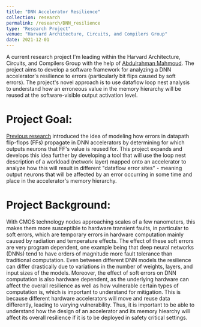 ```yaml
---
title: "DNN Accelerator Resilience"
collection: research
permalink: /research/DNN_resilience
type: "Research Project"
venue: "Harvard Architecture, Circuits, and Compilers Group"
date: 2021-12-01
---
```


A current research project I'm leading within the Harvard Architecture, Circuits, and Compilers Group with the help of [Abdulrahman Mahmoud](https://ma3mool.github.io/). The project aims to develop a software framework for analyzing a DNN accelerator's resilience to errors (particularly bit flips caused by soft errors). The project's novel approach is to use dataflow loop nest analysis to understand how an erroneous value in the memory hierarchy will be reused at the software-visible output activation level.

# Project Goal:
[Previous research](https://www.microarch.org/micro53/papers/738300a270.pdf) introduced the idea of modeling how errors in datapath flip-flops (FFs) propagate in DNN accelerators by determining for which outputs neurons that FF's value is reused for. This project expands and develops this idea further by developing a tool that will use the loop nest description of a workload (network layer) mapped onto an accelerator to analyze how this will result in different "dataflow error sites" - meaning output neurons that will be affected by an error occurring in some time and place in the accelerator's memory hierarchy. 

# Project Background:
With CMOS technology nodes approaching scales of a few nanometers, this makes them more susceptible to hardware transient faults, in particular to soft errors, which are temporary errors in hardware computation mainly caused by radiation and temperature effects. The effect of these soft errors are very program dependent, one example being that deep neural networks (DNNs) tend to have orders of magnitude more fault tolerance than traditional computation. Even between different DNN models the resilience can differ drastically due to variations in the number of weights, layers, and input sizes of the models. Moreover, the effect of soft errors on DNN computation is also hardware dependent, as the underlying hardware can affect the overall resilience as well as how vulnerable certain types of computation is, which is important to understand for mitigation. This is because different hardware accelerators will move and reuse data differently, leading to varying vulnerability. Thus, it is important to be able to understand how the design of an accelerator and its memory hiearchy will affect its overall resilience if it is to be deployed in safety critical settings. 

